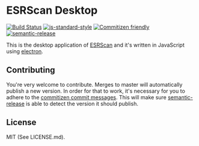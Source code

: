 # ESRScan Desktop
[![Build Status](https://travis-ci.org/mweibel/esrscan-desktop.svg)](https://travis-ci.org/mweibel/esrscan-desktop)
[![js-standard-style](https://img.shields.io/badge/code%20style-standard-brightgreen.svg)](http://standardjs.com/)
[![Commitizen friendly](https://img.shields.io/badge/commitizen-friendly-brightgreen.svg)](http://commitizen.github.io/cz-cli/)
[![semantic-release](https://img.shields.io/badge/%20%20%F0%9F%93%A6%F0%9F%9A%80-semantic--release-e10079.svg)](https://github.com/semantic-release/semantic-release)

This is the desktop application of [ESRScan](https://itunes.apple.com/ch/app/esrscan/id1078446095) and it's written in JavaScript using [electron](http://electron.atom.io/). 

## Contributing
You're very welcome to contribute. Merges to master will automatically publish a new version. In order for that to work, it's necessary for you to adhere to the [commitizen commit messages](http://commitizen.github.io/cz-cli/). This will make sure [semantic-release](https://github.com/semantic-release/semantic-release) is able to detect the version it should publish. 

## License
MIT (See LICENSE.md).

